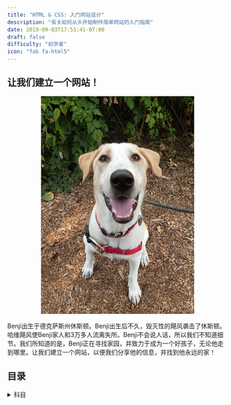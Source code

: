 ```yaml
---
title: "HTML & CSS: 入门网站设计"
description: "有关如何从头开始制作简单网站的入门指南"
date: 2019-09-03T17:53:41-07:00
draft: false
difficulty: "初学者"
icon: "fab fa-html5"
---
```


## 让我们建立一个网站！

<p style="text-align: center; "><img src="media/meet-benji-sm.jpg?classes=border,shadow" alt="我们的狗Benji" width="350"/></p>

Benji出生于德克萨斯州休斯顿。Benji出生后不久，毁灭性的飓风袭击了休斯顿。哈维飓风使Benji家人和3万多人流离失所。Benji不会说人话，所以我们不知道细节。我们所知道的是，Benji正在寻找家园，并致力于成为一个好孩子，无论他走到哪里。让我们建立一个网站，以便我们分享他的信息，并找到他永远的家！

## 目录

<details>
<summary>科目</summary>
{{% children %}}
</details>
